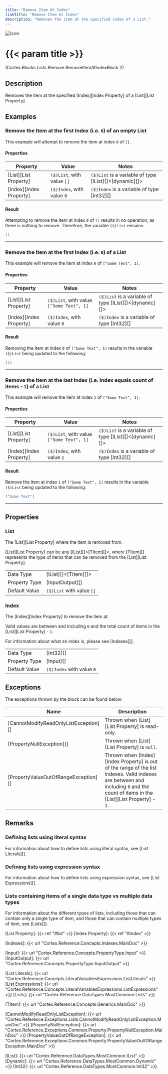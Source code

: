 ```yaml
---
title: "Remove Item At Index"
linkTitle: "Remove Item At Index"
description: "Removes the item at the specified index of a List."
---
```


![Icon](/blocks/lists-remove-block-icon.png)

# {{< param title >}}

<p class="namespace">(Cortex.Blocks.Lists.Remove.RemoveItemAtIndexBlock`2)</p>

## Description

Removes the item at the specified [Index][Index Property] of a [List][List Property].

## Examples

### Remove the Item at the first Index (i.e. `0`) of an empty List

This example will attempt to remove the item at index `0` of `[]`.

#### Properties

| Property           | Value                     | Notes                                    |
|--------------------|---------------------------|------------------------------------------|
| [List][List Property] | `($)List`, with value `[]` | `($)List` is a variable of type [IList][]&lt;[dynamic][]&gt; |
| [Index][Index Property] | `($)Index`, with value `0` | `($)Index` is a variable of type [Int32][] |

#### Result

Attempting to remove the item at index `0` of `[]` results in no operation, as there is nothing to remove. Therefore, the variable `($)List` remains:

```json
[]
```

***

### Remove the Item at the first Index (i.e. `0`) of a List

This example will remove the item at index `0` of `["Some Text", 1]`.

#### Properties

| Property           | Value                     | Notes                                    |
|--------------------|---------------------------|------------------------------------------|
| [List][List Property] | `($)List`, with value `["Some Text", 1]` | `($)List` is a variable of type [IList][]&lt;[dynamic][]&gt; |
| [Index][Index Property] | `($)Index`, with value `0` | `($)Index` is a variable of type [Int32][] |

#### Result

Removing the item at index `0` of `["Some Text", 1]` results in the variable `($)List` being updated to the following:

```json
[1]
```

***

### Remove the Item at the last Index (i.e. Index equals count of items - `1`) of a List

This example will remove the item at index `1` of `["Some Text", 1]`.

#### Properties

| Property           | Value                     | Notes                                    |
|--------------------|---------------------------|------------------------------------------|
| [List][List Property] | `($)List`, with value `["Some Text", 1]` | `($)List` is a variable of type [IList][]&lt;[dynamic][]&gt; |
| [Index][Index Property] | `($)Index`, with value `1` | `($)Index` is a variable of type [Int32][] |

#### Result

Remove the item at index `1` of `["Some Text", 1]` results in the variable `($)List` being updated to the following:

```json
["Some Text"]
```

***

## Properties

### List

The [List][List Property] where the item is removed from.  

[List][List Property] can be any [IList][]&lt;[TItem][]&gt;, where [TItem][] represents the type of items that can be removed from the [List][List Property].
  
| | |
|--------------------|---------------------------|
| Data Type | [IList][]&lt;[TItem][]&gt; |
| Property Type | [InputOutput][] |
| Default Value | `($)List` with value `[]` |

### Index

The [Index][Index Property] to remove the item at.

Valid values are between and including `0` and the total count of items in the [List][List Property] - `1`.

For information about what an index is, please see [Indexes][].  

| | |
|--------------------|---------------------------|
| Data Type | [Int32][] |
| Property Type | [Input][] |
| Default Value | `($)Index` with value `0` |

## Exceptions

The exceptions thrown by the block can be found below:

| Name     | Description |
|----------|----------|
| [CannotModifyReadOnlyListException][] | Thrown when [List][List Property] is read-only. |
| [PropertyNullException][] | Thrown when [List][List Property] is `null`. |
| [PropertyValueOutOfRangeException][] | Thrown when [Index][Index Property] is out of the range of the list indexes. Valid indexes are between and including `0` and the count of items in the [List][List Property] - `1`. |

## Remarks

### Defining lists using literal syntax

For information about how to define lists using literal syntax, see [List Literals][].

### Defining lists using expression syntax

For information about how to define lists using expression syntax, see [List Expressions][].

### Lists containing items of a single data type vs multiple data types

For information about the different types of lists, including those that can contain only a single type of item, and those that can contain multiple types of item, see [Lists][].

[List Property]: {{< ref "#list" >}}
[Index Property]: {{< ref "#index" >}}

[Indexes]: {{< url "Cortex.Reference.Concepts.Indexes.MainDoc" >}}

[Input]: {{< url "Cortex.Reference.Concepts.PropertyType.Input" >}}
[InputOutput]: {{< url "Cortex.Reference.Concepts.PropertyType.InputOutput" >}}

[List Literals]: {{< url "Cortex.Reference.Concepts.LiteralVariablesExpressions.ListLiterals" >}}
[List Expressions]: {{< url "Cortex.Reference.Concepts.LiteralVariablesExpressions.ListExpressions" >}}
[Lists]: {{< url "Cortex.Reference.DataTypes.MostCommon.Lists" >}}

[TItem]: {{< url "Cortex.Reference.Concepts.Generics.MainDoc" >}}

[CannotModifyReadOnlyListException]: {{< url "Cortex.Reference.Exceptions.Lists.CannotModifyReadOnlyListException.MainDoc" >}}
[PropertyNullException]: {{< url "Cortex.Reference.Exceptions.Common.Property.PropertyNullException.MainDoc" >}}
[PropertyValueOutOfRangeException]: {{< url "Cortex.Reference.Exceptions.Common.Property.PropertyValueOutOfRangeException.MainDoc" >}}

[IList]: {{< url "Cortex.Reference.DataTypes.MostCommon.IList" >}}
[Dynamic]: {{< url "Cortex.Reference.DataTypes.MostCommon.Dynamic" >}}
[Int32]: {{< url "Cortex.Reference.DataTypes.MostCommon.Int32" >}}